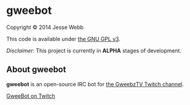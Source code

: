 # gweebot

Copyright © 2014 Jesse Webb

This code is available under [the GNU GPL v3](https://github.com/jessewebb/csgo-buynds/raw/master/LICENSE).

_Disclaimer:_ This project is currently in **ALPHA** stages of development.

## About gweebot

**gweebot** is an open-source IRC bot for [the GweebzTV Twitch channel](http://www.twitch.tv/GweebzTV).

[GweeBot on Twitch](http://www.twitch.tv/GweeBot)
